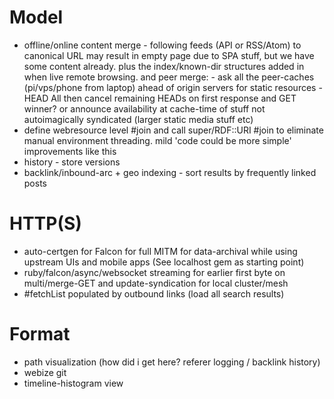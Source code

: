 # Model
- offline/online content merge - following feeds (API or RSS/Atom) to canonical URL may result in empty page due to SPA stuff, but we have some content already. plus the index/known-dir structures added in when live remote browsing. and peer merge: - ask all the peer-caches (pi/vps/phone from laptop) ahead of origin servers for static resources - HEAD All then cancel remaining HEADs on first response and GET winner? or announce availability at cache-time of stuff not autoimagically syndicated (larger static media stuff etc)
- define webresource level #join and call super/RDF::URI #join to eliminate manual environment threading. mild 'code could be more simple' improvements like this 
- history - store versions
- backlink/inbound-arc + geo indexing - sort results by frequently linked posts

# HTTP(S)
- auto-certgen for Falcon for full MITM for data-archival while using upstream UIs and mobile apps (See localhost gem as starting point)
- ruby/falcon/async/websocket streaming for earlier first byte on multi/merge-GET and update-syndication for local cluster/mesh
- #fetchList populated by outbound links (load all search results)

# Format
- path visualization (how did i get here? referer logging / backlink history)
- webize git
- timeline-histogram view

